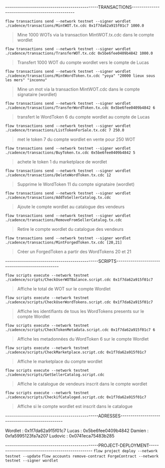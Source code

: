 -----------------------------------------------TRANSACTIONS-------------------------------------------------

`flow transactions send --network testnet --signer wordlet ./cadence/transactions/MintWOT.tx.cdc 0x1f7da62a915f01c7 1000.0`
> Mine 1000 WOTs via la transaction MintWOT.tx.cdc dans le compte wordlet

`flow transactions send --network testnet --signer wordlet ./cadence/transactions/TransferWOT.tx.cdc 0x5be6fee0409b4842 1000.0`
> Transfert 1000 WOT du compte wordlet vers le compte de Lucas

`flow transactions send --network testnet --signer wordlet ./cadence/transactions/MintWordToken.tx.cdc "yoya" "20000 lieux sous les mers" "inconnu"`
> Mine un mot via la transaction MintWOT.cdc dans le compte signataire (wordlet)

`flow transactions send --network testnet --signer wordlet ./cadence/transactions/TransferWordToken.tx.cdc 0x5be6fee0409b4842 6`
> transfert le WordToken 6 du compte wordlet au compte de Lucas

`flow transactions send --network testnet --signer wordlet ./cadence/transactions/ListTokenForSale.tx.cdc 7 250.0`
> met le token 7 du compte wordlet en vente pour 250 WOT

`flow transactions send --network testnet --signer wordlet ./cadence/transactions/BuyToken.tx.cdc 0x5be6fee0409b4842 5`
> achete le token 1 du marketplace de wordlet

`flow transactions send --network testnet --signer wordlet ./cadence/transactions/DeleteWordToken.tx.cdc 12`
> Supprime le WordToken 11 du compte signataire (wordlet)

`flow transactions send --network testnet --signer wordlet ./cadence/transactions/AddToSellerCatalog.tx.cdc`
> Ajoute le compte wordlet au catalogue des vendeurs

`flow transactions send --network testnet --signer wordlet ./cadence/transactions/RemoveFromSellerCatalog.tx.cdc`
> Retire le compte wordlet du catalogue des vendeurs

`flow transactions send --network testnet --signer wordlet ./cadence/transactions/MintForgedToken.tx.cdc [20,21]`
> Créer un ForgedToken a partir des WordTokens 20 et 21

-----------------------------------------------SCRIPTS-------------------------------------------------

`flow scripts execute --network testnet ./cadence/scripts/CheckUserWOTBalance.script.cdc 0x1f7da62a915f01c7`
> Affiche le total de WOT sur le compte Wordlet

`flow scripts execute --network testnet ./cadence/scripts/CheckUserWordTokens.script.cdc 0x1f7da62a915f01c7`
> Affiche les identifiants de tous les WordTokens presents sur le compte Wordlet

`flow scripts execute --network testnet ./cadence/scripts/CheckTokenMetadata.script.cdc 0x1f7da62a915f01c7 6`
> Affiche les metadonnées du WordToken 6 sur le compte Wordlet

`flow scripts execute --network testnet ./cadence/scripts/CheckMarketplace.script.cdc 0x1f7da62a915f01c7`
> Affiche le marketplace du compte wordlet

`flow scripts execute --network testnet ./cadence/scripts/GetSellerCatalog.script.cdc`
> Affiche le catalogue de vendeurs inscrit dans le compte wordlet

`flow scripts execute --network testnet ./cadence/scripts/CheckifCataloged.script.cdc 0x1f7da62a915f01c7`
> Affiche si le compte wordlet est inscrit dans le catalogue

-----------------------------------------------ADRESSES-------------------------------------------------

Wordlet : 0x1f7da62a915f01c7
Lucas : 0x5be6fee0409b4842
Damien : 0xfa5995123fa7a207
Ludovic : 0x0741eca75483b285







-----------------------------------------------PROJECT-DEPLOYMENT-------------------------------------------------
`flow project deploy --network testnet --update`
`flow accounts remove-contract ForgeContract --network testnet --signer wordlet`